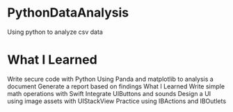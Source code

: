 # PythonDataAnalysis
Using python to analyze csv data
# What I Learned
Write secure code with Python
Using Panda and matplotlib to analysis a document
Generate a report based on findings
What I Learned
Write simple math operations with Swift
Integrate UIButtons and sounds
Design a UI using image assets with UIStackView
Practice using IBActions and IBOutlets
